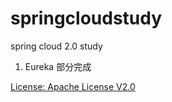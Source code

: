 # springcloudstudy
spring cloud 2.0 study

1. Eureka 部分完成

[License: Apache License V2.0](https://github.com/gitrocyang/springcloudstudy/blob/master/LICENSE)

